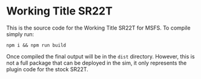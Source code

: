 # Working Title SR22T

This is the source code for the Working Title SR22T for MSFS.   To compile simply run:

    npm i && npm run build

Once compiled the final output will be in the `dist` directory.  However, this is not a full package that can be deployed in the sim, it only represents the plugin code for the stock SR22T.
